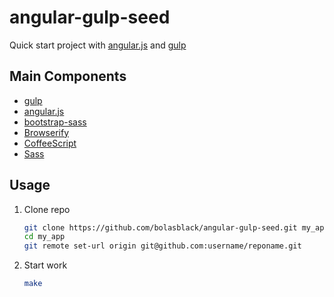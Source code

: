 
# angular-gulp-seed

Quick start project with [angular.js](http://www.angularjs.org/) and [gulp](http://gulpjs.com/)

## Main Components

* [gulp](http://gulpjs.com/)
* [angular.js](http://www.angularjs.org/)
* [bootstrap-sass](https://github.com/twbs/bootstrap-sass/)
* [Browserify](http://browserify.org/)
* [CoffeeScript](http://coffeescript.org/)
* [Sass](http://sass-lang.com/)

## Usage

1. Clone repo

    ```sh
    git clone https://github.com/bolasblack/angular-gulp-seed.git my_app
    cd my_app
    git remote set-url origin git@github.com:username/reponame.git
    ```

2. Start work

    ```sh
    make
    ```

